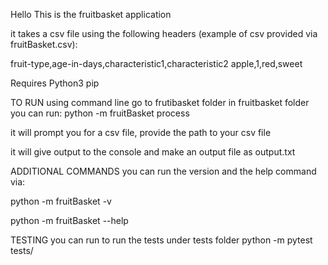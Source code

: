 Hello This is the fruitbasket application

it takes a csv file using the following headers (example of csv provided via fruitBasket.csv):

fruit-type,age-in-days,characteristic1,characteristic2
apple,1,red,sweet




Requires 
Python3
pip


TO RUN
using command line go to frutibasket folder
in fruitbasket folder you can run:
python -m fruitBasket process

it will prompt you for a csv file, provide the path to your csv file

it will give output to the console and make an output file as output.txt




ADDITIONAL COMMANDS
you can run the version and the help command via:

python -m fruitBasket -v

python -m fruitBasket --help

TESTING
you can run to run the tests under tests folder
python -m pytest tests/
